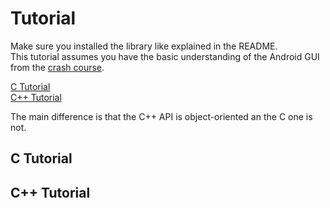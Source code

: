 # Tutorial


Make sure you installed the library like explained in the README.  
This tutorial assumes you have the basic understanding of the Android GUI from the [crash course](https://github.com/tareksander/termux-gui#using-the-plugin).  


[C Tutorial](#ctut)<!-- @IGNORE PREVIOUS: anchor -->  
[C++ Tutorial](#cpptut)<!-- @IGNORE PREVIOUS: anchor -->

The main difference is that the C++ API is object-oriented an the C one is not.  



## <a name="ctut"></a>C Tutorial











## <a name="cpptut"></a>C++ Tutorial <!---->





 
